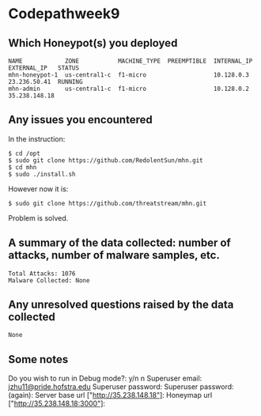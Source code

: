 # Codepathweek9

## Which Honeypot(s) you deployed

    NAME            ZONE           MACHINE_TYPE  PREEMPTIBLE  INTERNAL_IP  EXTERNAL_IP   STATUS
    mhn-honeypot-1  us-central1-c  f1-micro                   10.128.0.3   23.236.50.41  RUNNING
    mhn-admin       us-central1-c  f1-micro                   10.128.0.2   35.238.148.18

  
## Any issues you encountered
In the instruction:

    $ cd /opt
    $ sudo git clone https://github.com/RedolentSun/mhn.git
    $ cd mhn
    $ sudo ./install.sh

However now it is:

    $ sudo git clone https://github.com/threatstream/mhn.git

Problem is solved.
  
## A summary of the data collected: number of attacks, number of malware samples, etc.
    Total Attacks: 1076
    Malware Collected: None
  
## Any unresolved questions raised by the data collected
    None
## Some notes
Do you wish to run in Debug mode?: y/n n
Superuser email: jzhu11@pride.hofstra.edu
Superuser password: 
Superuser password: (again): 
Server base url ["http://35.238.148.18"]: 
Honeymap url ["http://35.238.148.18:3000"]: 

